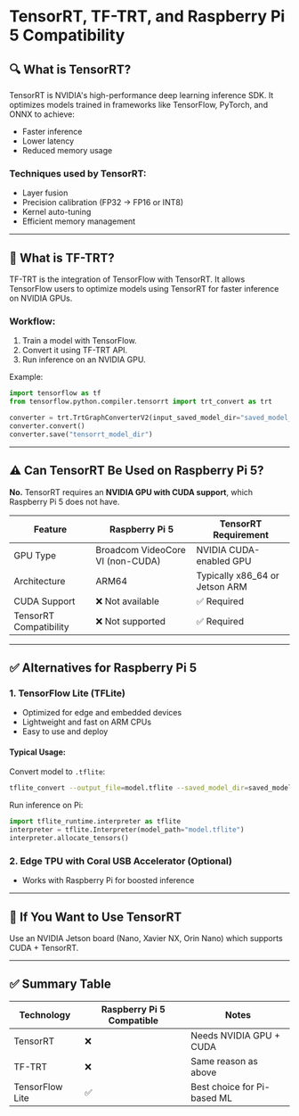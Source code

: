 
# TensorRT, TF-TRT, and Raspberry Pi 5 Compatibility

## 🔍 What is TensorRT?
TensorRT is NVIDIA's high-performance deep learning inference SDK. It optimizes models trained in frameworks like TensorFlow, PyTorch, and ONNX to achieve:
- Faster inference
- Lower latency
- Reduced memory usage

### Techniques used by TensorRT:
- Layer fusion
- Precision calibration (FP32 → FP16 or INT8)
- Kernel auto-tuning
- Efficient memory management

---

## 🤝 What is TF-TRT?
TF-TRT is the integration of TensorFlow with TensorRT. It allows TensorFlow users to optimize models using TensorRT for faster inference on NVIDIA GPUs.

### Workflow:
1. Train a model with TensorFlow.
2. Convert it using TF-TRT API.
3. Run inference on an NVIDIA GPU.

Example:
```python
import tensorflow as tf
from tensorflow.python.compiler.tensorrt import trt_convert as trt

converter = trt.TrtGraphConverterV2(input_saved_model_dir="saved_model_dir")
converter.convert()
converter.save("tensorrt_model_dir")
```

---

## ⚠️ Can TensorRT Be Used on Raspberry Pi 5?
**No.** TensorRT requires an **NVIDIA GPU with CUDA support**, which Raspberry Pi 5 does not have.

| Feature               | Raspberry Pi 5                    | TensorRT Requirement           |
|----------------------|-----------------------------------|-------------------------------|
| GPU Type             | Broadcom VideoCore VI (non-CUDA) | NVIDIA CUDA-enabled GPU       |
| Architecture         | ARM64                             | Typically x86_64 or Jetson ARM |
| CUDA Support         | ❌ Not available                   | ✅ Required                   |
| TensorRT Compatibility | ❌ Not supported                 | ✅ Required                   |

---

## ✅ Alternatives for Raspberry Pi 5

### 1. TensorFlow Lite (TFLite)
- Optimized for edge and embedded devices
- Lightweight and fast on ARM CPUs
- Easy to use and deploy

#### Typical Usage:
Convert model to `.tflite`:
```bash
tflite_convert --output_file=model.tflite --saved_model_dir=saved_model
```
Run inference on Pi:
```python
import tflite_runtime.interpreter as tflite
interpreter = tflite.Interpreter(model_path="model.tflite")
interpreter.allocate_tensors()
```

### 2. Edge TPU with Coral USB Accelerator (Optional)
- Works with Raspberry Pi for boosted inference

---

## 🔁 If You Want to Use TensorRT
Use an NVIDIA Jetson board (Nano, Xavier NX, Orin Nano) which supports CUDA + TensorRT.

---

## ✅ Summary Table

| Technology       | Raspberry Pi 5 Compatible | Notes                            |
|------------------|----------------------------|----------------------------------|
| TensorRT         | ❌                         | Needs NVIDIA GPU + CUDA         |
| TF-TRT           | ❌                         | Same reason as above            |
| TensorFlow Lite  | ✅                         | Best choice for Pi-based ML     |
